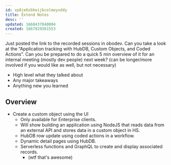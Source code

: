 ```yaml
---
id: vp8je6zbheijkcolmeyxddy
title: Extend Notes
desc: ''
updated: 1668437040004
created: 1667929361553
---
```


Just posted the link to the recorded sessions in obodev. Can you take a look at the “Application tracking with HubDB, Custom Objects, and Coded Actions”.
Can you be prepared to do a quick 5 min overview of it for an internal meeting (mostly dev people) next week? (can be longer/more involved if you would like as well, but not necessary)

- High level what they talked about
- Any major takeaways
- Anything new you learned


## Overview

- Create a custom object using the UI
  - Only available for Enterprise clients.
  - Will show building an application using NodeJS that reads data from an external API and stores data in a custom object in HS.
  - HubDB row update using coded actions in a workflow.
  - Dynamic detail pages using HubDB.
  - Serverless functions and GraphQL to create and display associated records.
    - (wtf that's awesome)

